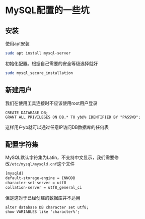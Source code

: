 # MySQL配置的一些坑

## 安装

使用apt安装

```bash
sudo apt install mysql-server
```

初始化配置。根据自己需要的安全等级选择就好

```bash
sudo mysql_secure_installation
```

## 新建用户

我们在使用工具连接时不应该使用root用户登录

```mysql
CREATE DATABASE DB;
GRANT ALL PRIVILEGES ON DB.* TO yb@% IDENTIFIED BY "PASSWD";
```

这样用户yb就可以通过任意IP访问DB数据库的任何表

## 配置字符集

MySQL默认字符集为Latin，不支持中文显示，我们需要修改`/etc/mysql/mysqld.cnf`这个文件

```bash
[mysqld]
default-storage-engine = INNODB
character-set-server = utf8
collation-server = utf8_general_ci
```

但是这对于已经创建的数据库并不适用

```mysql
alter database DB character set utf8;
show VARIABLES like 'character%';
```